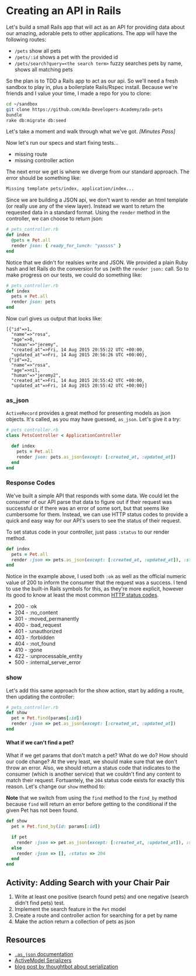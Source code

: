 # Creating an API in Rails

Let's build a small Rails app that will act as an API for providing data about our amazing, adorable pets to other applications. The app will have the following routes:

- `/pets` show all pets
- `/pets/:id` shows a pet with the provided id
- `/pets/search?query=<the search term>` fuzzy searches pets by name, shows all matching pets

So the plan is to TDD a Rails app to act as our api. So we'll need a fresh sandbox to play in, plus a boilerplate Rails/Rspec install. Because we're friends and I value your time, I made a repo for you to clone:

```bash
cd ~/sandbox
git clone https://github.com/Ada-Developers-Academy/ada-pets
bundle
rake db:migrate db:seed
```

Let's take a moment and walk through what we've got. _[Minutes Pass]_

Now let's run our specs and start fixing tests...
- missing route
- missing controller action

The next error we get is where we diverge from our standard approach.  The error should be something like:

```bash
Missing template pets/index, application/index...
```

Since we are building a JSON api, we don't want to render an html template (or really use any of the view layer). Instead we want to return the requested data in a standard format. Using the `render` method in the controller, we can choose to return json:

```ruby
# pets_controller.rb
def index
  @pets = Pet.all
  render json: { ready_for_lunch: "yassss" }
end
```

Notice that we didn't for realsies write and JSON. We provided a plain Ruby hash and let Rails do the conversion for us (with the `render json:` call. So to make progress on our tests, we could do something like:

```ruby
# pets_controller.rb
def index
  pets = Pet.all
  render json: pets
end
```

Now curl gives us output that looks like:

```
[{"id"=>1,
  "name"=>"rosa",
  "age"=>0,
  "human"=>"jeremy",
  "created_at"=>Fri, 14 Aug 2015 20:55:22 UTC +00:00,
  "updated_at"=>Fri, 14 Aug 2015 20:56:26 UTC +00:00},
 {"id"=>2,
  "name"=>"rosa",
  "age"=>nil,
  "human"=>"jeremy2",
  "created_at"=>Fri, 14 Aug 2015 20:55:42 UTC +00:00,
  "updated_at"=>Fri, 14 Aug 2015 20:55:42 UTC +00:00}]
```

### as_json
`ActiveRecord` provides a great method for presenting models as json objects. It's called, as you may have guessed, `as_json`. Let's give it a try:

```ruby
# pets_controller.rb
class PetsController < ApplicationController

  def index
    pets = Pet.all
    render json: pets.as_json(except: [:created_at, :updated_at])
  end
end
```

### Response Codes

We've built a simple API that responds with some data. We could let the consumer of our API parse that data to figure out if their request was successful or if there was an error of some sort, but that seems like cumbersome for them. Instead, we can use HTTP status codes to provide a quick and easy way for our API's users to see the status of their request.

To set status code in your controller, just pass `:status` to our render method.

```ruby
def index
  pets = Pet.all
  render :json => pets.as_json(except: [:created_at, :updated_at]), :status => :ok
end
```

Notice in the example above, I used both `:ok` as well as the official numeric value of 200 to inform the consumer that the request was a success. I tend to use the built-in Rails symbols for this, as they're more explicit, however its good to know at least the most common [HTTP status codes](http://en.wikipedia.org/wiki/List_of_HTTP_status_codes).

+ 200 - :ok
+ 204 - :no_content
+ 301 - :moved_permanently
+ 400 - :bad_request
+ 401 - :unauthorized
+ 403 - :forbidden
+ 404 - :not_found
+ 410 - :gone
+ 422 - :unprocessable_entity
+ 500 - :internal_server_error

### show
Let's add this same approach for the show action, start by adding a route, then updating the controller:

```ruby
# pets_controller.rb
def show
  pet = Pet.find(params[:id])
  render :json => pet.as_json(except: [:created_at, :updated_at])
end
```

#### What if we can't find a pet?
What if we get params that don't match a pet? What do we do? How should our code change? At the very least, we should make sure that we don't throw an error. Also, we should return a status code that indicates to the consumer (which is another service) that we couldn't find any content to match their request. Fortuantely, the `204` status code exists for exactly this reason. Let's change our `show` method to:

**Note** that we switch from using the `find` method to the `find_by` method because `find` will return an error before getting to the conditional if the given Pet has not been found.

```ruby
def show
  pet = Pet.find_by(id: params[:id])

  if pet
    render :json => pet.as_json(except: [:created_at, :updated_at]), :status => :ok
  else
    render :json => [], :status => 204
  end
end
```

## Activity: Adding Search with your Chair Pair
1. Write at least one positive (search found pets) and one negative (search didn't find pets) test.
1. Implement the search feature in the `Pet` model
1. Create a route and controller action for searching for a pet by name
1. Make the action return a collection of pets as json

## Resources
- [`.as_json` documentation](http://api.rubyonrails.org/classes/ActiveModel/Serializers/JSON.html#method-i-as_json)
- [ActiveModel Serializers](http://railscasts.com/episodes/409-active-model-serializers)
- [blog post by thoughtbot about serialization](http://robots.thoughtbot.com/better-serialization-less-as-json)
